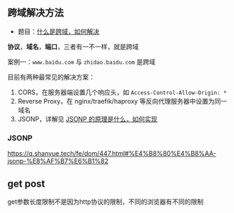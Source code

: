 ## 跨域解决方法

-   题目：[什么是跨域，如何解决](https://q.shanyue.tech/fe/dom/216.html)

**协议**，**域名**，**端口**，三者有一不一样，就是跨域

案例一：`www.baidu.com` 与 `zhidao.baidu.com` 是跨域

目前有两种最常见的解决方案：

1.  CORS，在服务器端设置几个响应头，如 `Access-Control-Allow-Origin: *`
2.  Reverse Proxy，在 nginx/traefik/haproxy 等反向代理服务器中设置为同一域名
3.  JSONP，详解见 [JSONP 的原理是什么，如何实现](https://github.com/shfshanyue/Daily-Question/issues/447)
### JSONP
https://q.shanyue.tech/fe/dom/447.html#%E4%B8%80%E4%B8%AA-jsonp-%E8%AF%B7%E6%B1%82

## get post

get参数长度限制不是因为http协议的限制，不同的浏览器有不同的限制
